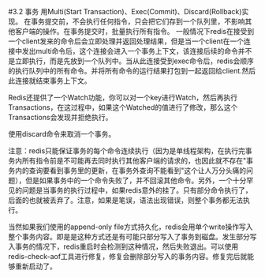 #3.2	事务
用Multi(Start Transaction)、Exec(Commit)、Discard(Rollback)实现。 在事务提交前，不会执行任何指令，只会把它们存到一个队列里，不影响其他客户端的操作。在事务提交时，批量执行所有指令。
一般情况下redis在接受到一个client发来的命令后会立即处理并返回处理结果，但是当一个client在一个连接中发出multi命令后，这个连接会进入一个事务上下文，该连接后续的命令并不是立即执行，而是先放到一个队列中。当从此连接受到exec命令后，redis会顺序的执行队列中的所有命令。并将所有命令的运行结果打包到一起返回给client.然后此连接就结束事务上下文。

Redis还提供了一个Watch功能，你可以对一个key进行Watch，然后再执行Transactions，在这过程中，如果这个Watched的值进行了修改，那么这个Transactions会发现并拒绝执行。

使用discard命令来取消一个事务。

注意：redis只能保证事务的每个命令连续执行（因为是单线程架构，在执行完事务内所有指令前是不可能再去同时执行其他客户端的请求的，也因此就不存在"事务内的查询要看到事务里的更新，在事务外查询不能看到"这个让人万分头痛的问题），但是如果事务中的一个命令失败了，并不回滚其他命令。另外，一个十分罕见的问题是当事务的执行过程中，如果redis意外的挂了。只有部分命令执行了，后面的也就被丢弃了。注意，如果是笔误，语法出现错误，则整个事务都无法执行。

当然如果我们使用的append-only file方式持久化，redis会用单个write操作写入整个事务内容。即是是这种方式还是有可能只部分写入了事务到磁盘。发生部分写入事务的情况下，redis重启时会检测到这种情况，然后失败退出。可以使用redis-check-aof工具进行修复，修复会删除部分写入的事务内容。修复完后就能够重新启动了。
